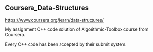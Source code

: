 ## Coursera_Data-Structures

https://www.coursera.org/learn/data-structures/

My assignment C++ code solution of Algorithmic-Toolbox course from Coursera.

Every C++ code has been accepted by their submit system.

